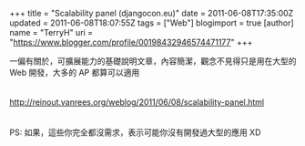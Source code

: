 +++
title = "Scalability panel (djangocon.eu)"
date = 2011-06-08T17:35:00Z
updated = 2011-06-08T18:07:55Z
tags = ["Web"]
blogimport = true 
[author]
	name = "TerryH"
	uri = "https://www.blogger.com/profile/00198432946574471177"
+++

一偏有關於，可擴展能力的基礎說明文章，內容簡潔，觀念不見得只是用在大型的 Web 開發，大多的 AP 都算可以適用<br /><br /><br /><a href="http://reinout.vanrees.org/weblog/2011/06/08/scalability-panel.html">http://reinout.vanrees.org/weblog/2011/06/08/scalability-panel.html</a><br /><br /><br />PS: 如果，這些你完全都沒需求，表示可能你沒有開發過大型的應用 XD
